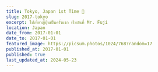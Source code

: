 ```yaml
---
title: Tokyo, Japan 1st Time 🗻
slug: 2017-tokyo
excerpt: ไปเที่ยวญี่ปุ่นเป็นครั้งแรก เริ่มกันที่ Mr. Fuji
location: Japan
date_from: 2017-01-01
date_to: 2017-01-01
featured_image: https://picsum.photos/1024/768?random=17
published_at: 2017-01-01
published: true
last_updated_at: 2024-05-23
---
```

